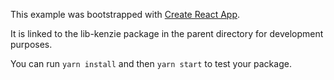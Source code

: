This example was bootstrapped with [Create React App](https://github.com/facebook/create-react-app).

It is linked to the lib-kenzie package in the parent directory for development purposes.

You can run `yarn install` and then `yarn start` to test your package.
